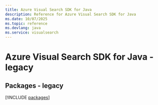 ```yaml
---
title: Azure Visual Search SDK for Java
description: Reference for Azure Visual Search SDK for Java
ms.date: 10/07/2025
ms.topic: reference
ms.devlang: java
ms.service: visualsearch
---
```

# Azure Visual Search SDK for Java - legacy
## Packages - legacy
[!INCLUDE [packages](visual-search-index.md)]